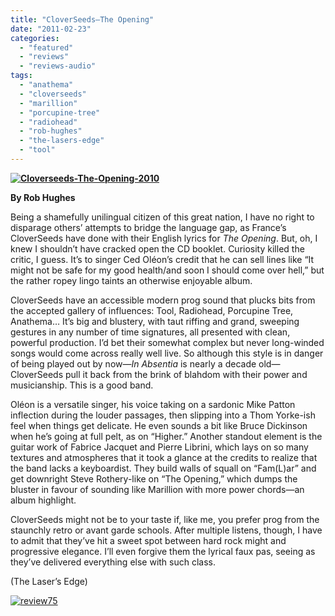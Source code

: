 ```yaml
---
title: "CloverSeeds—The Opening"
date: "2011-02-23"
categories: 
  - "featured"
  - "reviews"
  - "reviews-audio"
tags: 
  - "anathema"
  - "cloverseeds"
  - "marillion"
  - "porcupine-tree"
  - "radiohead"
  - "rob-hughes"
  - "the-lasers-edge"
  - "tool"
---
```


**[![](http://www.hellbound.ca/wp-content/uploads/2011/02/Cloverseeds-The-Opening-2010-290x290.jpg "Cloverseeds-The-Opening-2010")](http://www.hellbound.ca/wp-content/uploads/2011/02/Cloverseeds-The-Opening-2010.jpg)**

**By Rob Hughes**

Being a shamefully unilingual citizen of this great nation, I have no right to disparage others’ attempts to bridge the language gap, as France’s CloverSeeds have done with their English lyrics for _The Opening_. But, oh, I knew I shouldn’t have cracked open the CD booklet. Curiosity killed the critic, I guess. It’s to singer Ced Oléon’s credit that he can sell lines like “It might not be safe for my good health/and soon I should come over hell,” but the rather ropey lingo taints an otherwise enjoyable album.

CloverSeeds have an accessible modern prog sound that plucks bits from the accepted gallery of influences: Tool, Radiohead, Porcupine Tree, Anathema… It’s big and blustery, with taut riffing and grand, sweeping gestures in any number of time signatures, all presented with clean, powerful production. I’d bet their somewhat complex but never long-winded songs would come across really well live. So although this style is in danger of being played out by now—_In Absentia_ is nearly a decade old—CloverSeeds pull it back from the brink of blahdom with their power and musicianship. This is a good band.

Oléon is a versatile singer, his voice taking on a sardonic Mike Patton inflection during the louder passages, then slipping into a Thom Yorke-ish feel when things get delicate. He even sounds a bit like Bruce Dickinson when he’s going at full pelt, as on “Higher.” Another standout element is the guitar work of Fabrice Jacquet and Pierre Librini, which lays on so many textures and atmospheres that it took a glance at the credits to realize that the band lacks a keyboardist. They build walls of squall on “Fam(L)ar” and get downright Steve Rothery-like on “The Opening,” which dumps the bluster in favour of sounding like Marillion with more power chords—an album highlight.

CloverSeeds might not be to your taste if, like me, you prefer prog from the staunchly retro or avant garde schools. After multiple listens, though, I have to admit that they’ve hit a sweet spot between hard rock might and progressive elegance. I’ll even forgive them the lyrical faux pas, seeing as they’ve delivered everything else with such class.

(The Laser’s Edge)

[![](http://www.hellbound.ca/wp-content/uploads/2009/09/review75.png "review75")](http://www.hellbound.ca/wp-content/uploads/2009/09/review75.png)
